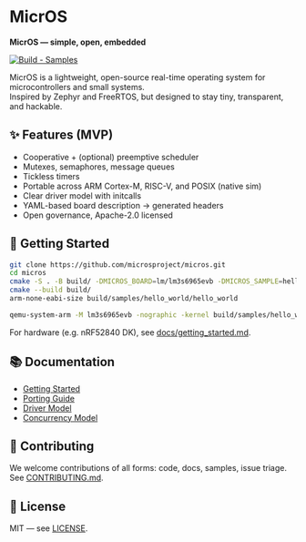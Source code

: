 # MicrOS

**MicrOS — simple, open, embedded**

[![Build - Samples](https://github.com/microsproject/micros/actions/workflows/build.yml/badge.svg)](https://github.com/microsproject/micros/actions/workflows/build.yml)

MicrOS is a lightweight, open-source real-time operating system for microcontrollers and small systems.  
Inspired by Zephyr and FreeRTOS, but designed to stay tiny, transparent, and hackable.

## ✨ Features (MVP)
- Cooperative + (optional) preemptive scheduler
- Mutexes, semaphores, message queues
- Tickless timers
- Portable across ARM Cortex-M, RISC-V, and POSIX (native sim)
- Clear driver model with initcalls
- YAML-based board description → generated headers
- Open governance, Apache-2.0 licensed

## 🚀 Getting Started
```bash
git clone https://github.com/microsproject/micros.git
cd micros
cmake -S . -B build/ -DMICROS_BOARD=lm/lm3s6965evb -DMICROS_SAMPLE=hello_world -DCMAKE_BUILD_TYPE=Debug
cmake --build build/
arm-none-eabi-size build/samples/hello_world/hello_world

qemu-system-arm -M lm3s6965evb -nographic -kernel build/samples/hello_world/hello_world
````

For hardware (e.g. nRF52840 DK), see [docs/getting\_started.md](docs/getting_started.md).

## 📚 Documentation

* [Getting Started](docs/getting_started.md)
* [Porting Guide](docs/porting_guide.md)
* [Driver Model](docs/driver_model.md)
* [Concurrency Model](docs/concurrency.md)

## 🤝 Contributing

We welcome contributions of all forms: code, docs, samples, issue triage.
See [CONTRIBUTING.md](CONTRIBUTING.md).

## 📜 License

MIT — see [LICENSE](LICENSE).

